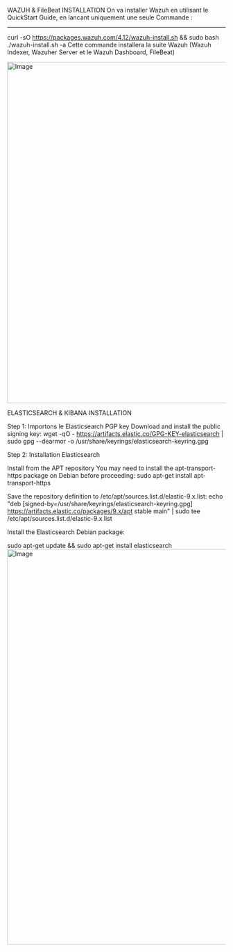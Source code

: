 WAZUH & FileBeat INSTALLATION
On va installer Wazuh en utilisant le QuickStart Guide, 
en lancant uniquement une seule Commande :
----                -----            ----          ----           ----          ----
curl -sO https://packages.wazuh.com/4.12/wazuh-install.sh && sudo bash ./wazuh-install.sh -a
 Cette commande installera la suite Wazuh (Wazuh Indexer, Wazuher Server et le Wazuh Dashboard, FileBeat)

<img width="1499" height="785" alt="Image" src="https://github.com/user-attachments/assets/d13710eb-8f0a-4bba-bec4-9cbc9530fb4f" />

ELASTICSEARCH & KIBANA INSTALLATION

Step 1: Importons le Elasticsearch PGP key
Download and install the public signing key: wget -qO - https://artifacts.elastic.co/GPG-KEY-elasticsearch | sudo gpg --dearmor -o /usr/share/keyrings/elasticsearch-keyring.gpg

Step 2: Installation Elasticsearch

Install from the APT repository
You may need to install the apt-transport-https package on Debian before proceeding:
sudo apt-get install apt-transport-https

Save the repository definition to /etc/apt/sources.list.d/elastic-9.x.list:
echo "deb [signed-by=/usr/share/keyrings/elasticsearch-keyring.gpg] https://artifacts.elastic.co/packages/9.x/apt stable main" | sudo tee /etc/apt/sources.list.d/elastic-9.x.list


Install the Elasticsearch Debian package:

sudo apt-get update && sudo apt-get install elasticsearch
<img width="1457" height="910" alt="Image" src="https://github.com/user-attachments/assets/7ad17b72-4b2a-49c7-a750-9369650e449c" />

